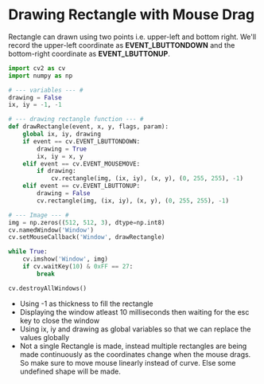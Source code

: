 # Drawing Rectangle with Mouse Drag

Rectangle can drawn using two points i.e. upper-left and bottom right. We'll record the upper-left coordinate as **EVENT_LBUTTONDOWN** and the bottom-right coordinate as **EVENT_LBUTTONUP**.

```python
import cv2 as cv
import numpy as np

# --- variables --- #
drawing = False
ix, iy = -1, -1

# --- drawing rectangle function --- #
def drawRectangle(event, x, y, flags, param):
    global ix, iy, drawing
    if event == cv.EVENT_LBUTTONDOWN:
        drawing = True
        ix, iy = x, y
    elif event == cv.EVENT_MOUSEMOVE:
        if drawing:
            cv.rectangle(img, (ix, iy), (x, y), (0, 255, 255), -1)
    elif event == cv.EVENT_LBUTTONUP:
        drawing = False
        cv.rectangle(img, (ix, iy), (x, y), (0, 255, 255), -1)

# --- Image --- #
img = np.zeros((512, 512, 3), dtype=np.int8)
cv.namedWindow('Window')
cv.setMouseCallback('Window', drawRectangle)

while True:
    cv.imshow('Window', img)
    if cv.waitKey(10) & 0xFF == 27:
        break

cv.destroyAllWindows()
```

- Using -1 as thickness to fill the rectangle
- Displaying the window atleast 10 milliseconds then waiting for the esc key to close the window
- Using ix, iy and drawing as global variables so that we can replace the values globally
- Not a single Rectangle is made, instead multiple rectangles are being made continuously as the coordinates change when the mouse drags. So make sure to move mouse linearly instead of curve. Else some undefined shape will be made.
